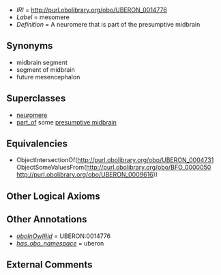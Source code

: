  * *IRI* = http://purl.obolibrary.org/obo/UBERON_0014776
 * *Label* = mesomere
 * *Definition* = A neuromere that is part of the presumptive midbrain

## Synonyms

 * midbrain segment
 * segment of midbrain
 * future mesencephalon

## Superclasses

 * [neuromere](../../UBERON/31/UBERON_0004731.md)
 * [part_of](../../BFO/50/BFO_0000050.md) some [presumptive midbrain](../../UBERON/16/UBERON_0009616.md)

## Equivalencies

 * ObjectIntersectionOf(<http://purl.obolibrary.org/obo/UBERON_0004731> ObjectSomeValuesFrom(<http://purl.obolibrary.org/obo/BFO_0000050> <http://purl.obolibrary.org/obo/UBERON_0009616>))

## Other Logical Axioms


## Other Annotations

 * *[oboInOwl#id](../../id/oboInOwl#id.md)* = UBERON:0014776
 * *[has_obo_namespace](../../ce/oboInOwl#hasOBONamespace.md)* = uberon

## External Comments

